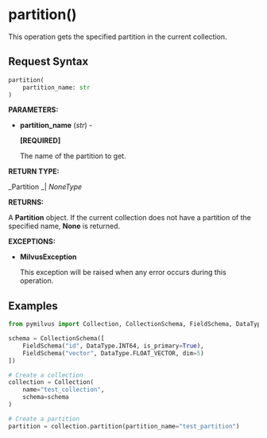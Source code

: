 
# partition()

This operation gets the specified partition in the current collection.

## Request Syntax

```python
partition(
    partition_name: str
)
```

__PARAMETERS:__

- __partition_name__ (_str_) -

    __[REQUIRED]__

    The name of the partition to get.

__RETURN TYPE:__

_Partition _| _NoneType_

__RETURNS:__

A __Partition__ object. If the current collection does not have a partition of the specified name, __None__ is returned.

__EXCEPTIONS:__

- __MilvusException__

    This exception will be raised when any error occurs during this operation.

## Examples

```python
from pymilvus import Collection, CollectionSchema, FieldSchema, DataType

schema = CollectionSchema([
    FieldSchema("id", DataType.INT64, is_primary=True),
    FieldSchema("vector", DataType.FLOAT_VECTOR, dim=5)
])

# Create a collection
collection = Collection(
    name="test_collection",
    schema=schema
)

# Create a partition
partition = collection.partition(partition_name="test_partition")
```

